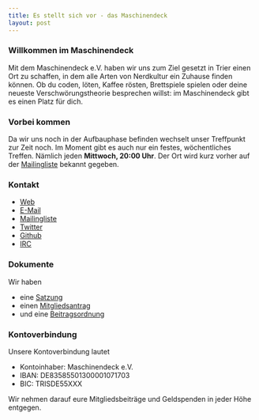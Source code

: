 ```yaml
---
title: Es stellt sich vor - das Maschinendeck
layout: post
---
```


### Willkommen im Maschinendeck
Mit dem Maschinendeck e.V. haben wir uns zum Ziel gesetzt in Trier einen Ort zu schaffen, in dem alle Arten von Nerdkultur ein Zuhause finden können. Ob du coden, löten, Kaffee rösten, Brettspiele spielen oder deine neueste Verschwörungstheorie besprechen willst: im Maschinendeck gibt es einen Platz für dich.

### Vorbei kommen
Da wir uns noch in der Aufbauphase befinden wechselt unser Treffpunkt zur Zeit noch. Im Moment gibt es auch nur ein festes, wöchentliches Treffen. Nämlich jeden **Mittwoch, 20:00 Uhr**. Der Ort wird kurz vorher auf der [Mailingliste](https://mailings.brandin.de/listinfo/public) bekannt gegeben.

### Kontakt
*   [Web][]
*   [E-Mail][]
*   [Mailingliste][]
*   [Twitter][]
*   [Github][]
*   [IRC][]

  [Web]: http://maschinendeck.org
  [E-Mail]: mailto:kontakt@maschinendeck.org
  [Mailingliste]: https://mailings.brandin.de/listinfo/public
  [Twitter]: http://twitter.com/Maschinendeck_
  [Github]: http://github.com/Maschinendeck
  [IRC]: irc://freenode.net/#maschinendeck

### Dokumente
Wir haben

*   eine [Satzung](https://github.com/maschinendeck/Documents/blob/master/Maschinendeck-Satzung.pdf?raw=true)
*   einen [Mitgliedsantrag](https://github.com/maschinendeck/Documents/blob/master/Mitgliedsantrag.pdf?raw=true)
*   und eine [Beitragsordnung](https://github.com/maschinendeck/Documents/blob/master/Maschinendeck-Beitragsordnung.pdf?raw=true)

### Kontoverbindung

Unsere Kontoverbindung lautet

* Kontoinhaber: Maschinendeck e.V.
* IBAN: DE83585501300001071703
* BIC: TRISDE55XXX

Wir nehmen darauf eure Mitgliedsbeiträge und Geldspenden in jeder Höhe entgegen.